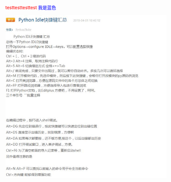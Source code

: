 <font color="#FF0000">testtesttesttest</font>
<font color=Blue>我是蓝色</font>


![1](https://github.com/ZGG2016/test/blob/master/IDLE%20%E5%BF%AB%E6%8D%B7%E9%94%AE.jpg?raw=true)


